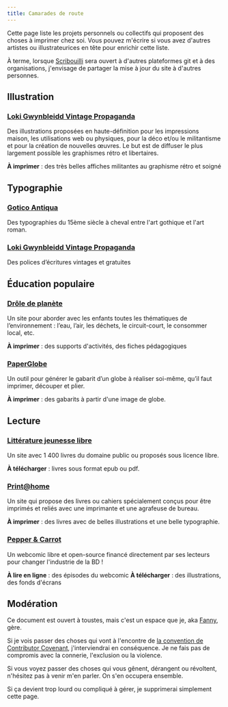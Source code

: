 ```yaml
---
title: Camarades de route
---
```

Cette page liste les projets personnels ou collectifs qui proposent des choses à imprimer chez soi. Vous pouvez m'écrire si vous avez d'autres artistes ou illustrateurices en tête pour enrichir cette liste.

À terme, lorsque [Scribouilli](https://scribouilli.lechappeebelle.team/) sera ouvert à d'autres plateformes git et à des organisations, j'envisage de partager la mise à jour du site à d'autres personnes.

## Illustration

### [Loki Gwynbleidd Vintage Propaganda](https://pixelfed.fr/Lokigwyn)

Des illustrations proposées en haute-définition pour les impressions maison, les utilisations web ou physiques, pour la déco et/ou le militantisme et pour la création de nouvelles œuvres. Le but est de diffuser le plus largement possible les graphismes rétro et libertaires.

**À imprimer** : des très belles affiches militantes au graphisme rétro et soigné

## Typographie

### [Gotico Antiqua](https://github.com/anrt-type/GoticoAntiqua/tree/master/fonts)

Des typographies du 15ème siècle à cheval entre l'art gothique et l'art roman.

### [Loki Gwynbleidd Vintage Propaganda](https://lokivintagepropaganda.com/polices-decriture/)

Des polices d’écritures vintages et gratuites

## Éducation populaire

### [Drôle de planète](https://www.droledeplanete.be/)

Un site pour aborder avec les enfants toutes les thématiques de l’environnement : l’eau, l’air, les déchets, le circuit-court, le consommer local, etc.

**À imprimer** : des supports d'activités, des fiches pédagogiques

### [PaperGlobe](https://paperglo.be/new)

Un outil pour générer le gabarit d’un globe à réaliser soi-même, qu’il faut imprimer, découper et plier.

**À imprimer** : des gabarits à partir d'une image de globe.

## Lecture

### [Littérature jeunesse libre](https://litterature-jeunesse-libre.fr)

Un site avec 1 400 livres du domaine public ou proposés sous licence libre.

**À télécharger** : livres sous format epub ou pdf.

### [Print@home](https://printathome.cc/)

Un site qui propose des livres ou cahiers spécialement conçus pour être imprimés et reliés avec une imprimante et une agrafeuse de bureau.

**À imprimer** : des livres avec de belles illustrations et une belle typographie.

### [Pepper & Carrot](https://www.peppercarrot.com/)

Un webcomic libre et open-source financé directement par ses lecteurs pour changer l'industrie de la BD ! 

**À lire en ligne** : des épisodes du webcomic
**À télécharger** : des illustrations, des fonds d'écrans

## Modération

Ce document est ouvert à toustes, mais c'est un espace que je, aka [Fanny](https://ynote.hk/contact), gère.

Si je vois passer des choses qui vont à l'encontre de [la convention de Contributor Covenant](https://www.contributor-covenant.org/), j'interviendrai en conséquence. Je ne fais pas de compromis avec la connerie, l'exclusion ou la violence.

Si vous voyez passer des choses qui vous gênent, dérangent ou révoltent, n'hésitez pas à venir m'en parler. On s'en occupera ensemble.

Si ça devient trop lourd ou compliqué à gérer, je supprimerai simplement cette page.